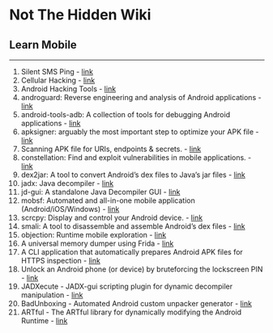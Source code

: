 # Not The Hidden Wiki

## Learn Mobile
-----

1. Silent SMS Ping - [link](https://github.com/MatejKovacic/silent-sms-ping)
2. Cellular Hacking - [link](https://github.com/W00t3k/Awesome-Cellular-Hacking)
3. Android Hacking Tools - [link](https://github.com/topics/android-hacking-tools)
4. androguard: Reverse engineering and analysis of Android applications - [link](https://github.com/androguard/androguard)
5. android-tools-adb: A collection of tools for debugging Android applications - [link](https://developer.android.com/studio/command-line/adb)
6. apksigner: arguably the most important step to optimize your APK file - [link](https://source.android.com/security/apksigning)
7. Scanning APK file for URIs, endpoints & secrets. - [link](https://github.com/dwisiswant0/apkleaks)
8. constellation: Find and exploit vulnerabilities in mobile applications. - [link](https://github.com/constellation-app/Constellation)
9.  dex2jar: A tool to convert Android’s dex files to Java’s jar files - [link](https://github.com/pxb1988/dex2jar)
10. jadx: Java decompiler - [link](https://github.com/skylot/jadx)
11. jd-gui: A standalone Java Decompiler GUI - [link](https://github.com/java-decompiler/jd-gui)
12. mobsf: Automated and all-in-one mobile application (Android/iOS/Windows) - [link](https://github.com/MobSF/Mobile-Security-Framework-MobSF)
13. scrcpy: Display and control your Android device. - [link](https://github.com/Genymobile/scrcpy)
14. smali: A tool to disassemble and assemble Android’s dex files - [link](https://github.com/JesusFreke/smali)
15. objection: Runtime mobile exploration - [link](https://github.com/sensepost/objection)
16. A universal memory dumper using Frida - [link](https://github.com/Nightbringer21/fridump)
17. A CLI application that automatically prepares Android APK files for HTTPS inspection - [link](https://github.com/shroudedcode/apk-mitm)
18. Unlock an Android phone (or device) by bruteforcing the lockscreen PIN - [link](https://github.com/urbanadventurer/Android-PIN-Bruteforce)
19. JADXecute - JADX-gui scripting plugin for dynamic decompiler manipulation - [link](https://github.com/LaurieWired/JADXecute)
20. BadUnboxing - Automated Android custom unpacker generator - [link](https://github.com/LaurieWired/BadUnboxing)
21. ARTful - The ARTful library for dynamically modifying the Android Runtime - [link](https://github.com/LaurieWired/ARTful)
